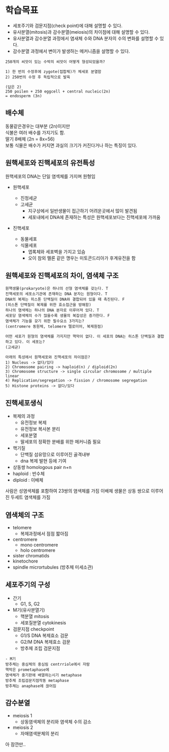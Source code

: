 # 학습목표 
- 세포주기와 검문지점(check point)에 대해 설명할 수 있다.
- 유사분열(mitosis)과 감수분열(meiosis)의 차이점에 대해 설명할 수 있다.
- 유사분열과 감수분열 과정에서 염새체 수와 DNA 분자의 수의 변화를 설명할 수 있다.
- 감수분열 과정에서 변이가 발생하는 메커니즘을 설명할 수 있다.

```
250개의 씨앗이 있는 수박의 씨앗이 어떻게 형성되었을까?

1) 한 번의 수정후에 zygote(접합체)가 체세포 분열함
2) 250번의 수정 후 독립적으로 발육

(답은 2)
250 poilen + 250 eggcell + central nucleic(2n)
= endosperm (3n)
```

## 배수체
동물같은경우는 대부분 (2n)이지만  
식불은 여러 배수를 가지기도 함.  
딸기 8배체 (2n = 8x=56)  
보통 식물은 배수가 커지면 과실의 크기가 커진다거나 하는 특징이 있다.

## 원핵세포와 진핵세포의 유전특성
원핵세포의 DNA는 단일 염섹체를 가지며 원형임
- 원핵세포
    - 진정세균
    - 고세균
        - 지구상에서 일반생물이 접근하기 어려운곳에서 많이 발견됨
        - 세포내에서 DNA에 존재하는 특성은 원핵세포보다는 진핵세포에 가까움
        
- 진핵세포
    - 동물세포
    - 식물세포
        - 엽록체와 세포벽을 가지고 있슴
        - 오이 참외 멜론 같은 꼉우는 미토콘드리아가 후계유전을 함
        
## 원핵세포와 진핵세포의 차이, 염색체 구조
```
원핵생물(prokaryote)은 하나의 선형 염색체를 갖는다. T
진핵세포의 세포소기관에 존재하는 DNA 분자는 원형이다. T
DNA의 복제는 히스톤 단백질이 DNA와 결합되어 있을 때 촉진된다. F
(히스톤 단백질이 복제를 위한 효소접근을 방해함)
하나의 염색체는 하나의 DNA 분자로 이루어져 있다. T
세포당 염색체의 수가 많을수록 생물의 복잡성은 증가한다. F 
염색체가 기능을 갖기 위한 필수요소 3가지는?
(centromere 동원체, telomere 텔로미어, 복제원점)

어떤 세포가 원형의 염색체를 가지지만 핵막이 없다. 이 세포의 DNA는 히스톤 단백질과 결합하고 있다. 이 세포는?
(고세균)

아래의 특성에서 원핵세포와 진핵세포의 차이점은?
1) Nucleus -> 없다/있다
2) Chromosome pairing -> haploid(n) / diploid(2n)
3) Chromosome structure -> single circular chromosome / multiple linear
4) Replication/segregation -> fission / chromosome segregation
5) Histone proteins -> 없다/있다
```

## 진핵세포생식
- 복제의 과정
    - 유전정보 복제
    - 유전정보 복사본 분리
    - 세포분열
    - 딸세포의 정확한 분배를 위한 메커니즘 필요
- 핵기질
    - 단백질 섬유망으로 이루어진 골격내부
    - dna 복제 발현 등에 기여
- 상동쌍 homologous pair n+n 
- haploid : 반수체
- diploid : 이배체
    
사람은 성염색체를 포함하여 23쌍의 염색체를 가짐
이배체 생물은 상동 쌍으로 이루어진 두세트 염색체를 가짐  

## 염색체의 구조
- telomere
    - 복제과정에서 점점 짧아짐
- centromere
    - mono centromere
    - holo centromere
- sister chromatids
- kinetochore
- spindle micrortubules (방추체 미세소관)

## 세포주기의 구성
- 간기
    - G1, S, G2
- M기(유사분열기)
    - 핵분열 mitosis
    - 세포질분열 cytokinesis
- 검문지점 checkpoint
    - G1/S DNA 복제효소 검문
    - G2/M DNA 복제효소 검문
    - 방추체 조립 검문지점

```
- M기
방추체는 중심체의 중심림 centrriole에서 자람
핵막은 prometaphase에
염색체가 중기판에 배열하는시기 metaphase
방추체 조립검문지점작동 metaphase
방추체는 anaphase에 끊어짐
```

## 감수분열
- meiosis 1
    - 상동염색체의 분리와 염색체 수의 감소 
- meiosis 2
    - 자매염색분체의 분리 

 아 잠깐만..
